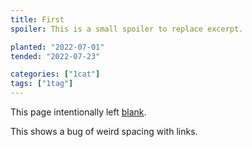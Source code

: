 ```yaml
---
title: First
spoiler: This is a small spoiler to replace excerpt.

planted: "2022-07-01"
tended: "2022-07-23"

categories: ["1cat"]
tags: ["1tag"]
---
```


This page intentionally left [blank](https://google.com).

This shows a bug of weird spacing with links.
